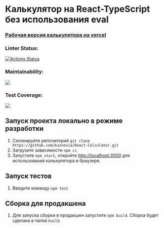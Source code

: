 # Калькулятор на React-TypeScript без использования eval

### [Рабочая версия калькулятора на vercel](https://react-calculator-five-psi.vercel.app/)

### Linter Status:
[![Actions Status](https://github.com/kuznevia/calc/workflows/Linter/badge.svg)](https://github.com/kuznevia/calc/actions)

### Maintainability:
<a href="https://codeclimate.com/github/kuznevia/calc/maintainability"><img src="https://api.codeclimate.com/v1/badges/f660c37f4f9bf8076f59/maintainability" /></a>

### Test Coverage: 
<a href="https://codeclimate.com/github/kuznevia/calc/test_coverage"><img src="https://api.codeclimate.com/v1/badges/f660c37f4f9bf8076f59/test_coverage" /></a>

## Запуск проекта локально в режиме разработки

1. Склонируйте репозиторий `git clone https://github.com/kuznevia/React-Calculator.git`
2. Загрузите зависимости `npm ci`
3. Запустите `npm start`, откройте [http://localhost:3000](http://localhost:3000) для использования калькулятора в браузере.

## Запуск тестов

1. Введите команду `npm test`

## Сборка для продакшена

1. Для запуска сборки в продакшен запустите `npm build`. Сборка будет сделана в папке `build`.